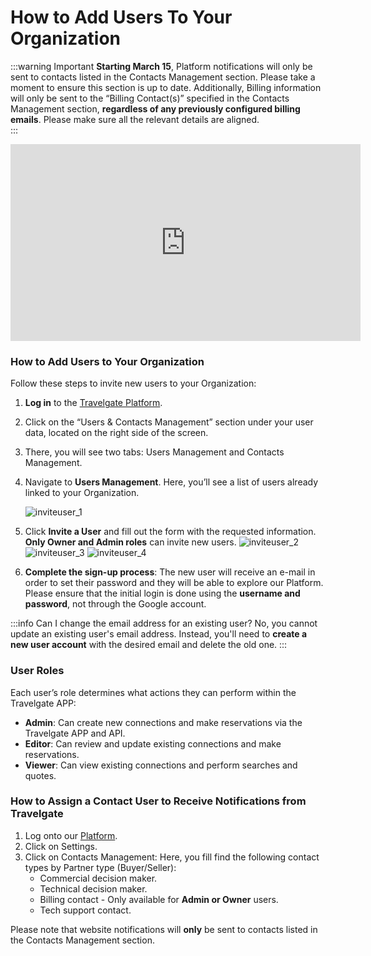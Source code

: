 ﻿---
sidebar_position: 2
---

# How to Add Users To Your Organization

:::warning Important
**Starting March 15**, Platform notifications will only be sent to contacts listed in the Contacts Management section. Please take a moment to ensure this section is up to date. Additionally, Billing information will only be sent to the “Billing Contact(s)” specified in the Contacts Management section, **regardless of any previously configured billing emails**. Please make sure all the relevant details are aligned.  
:::

<iframe width="560" height="315" src="https://www.youtube.com/embed/EQSzhhZn6e8?si=tIbJLeczcm-ZUej7" title="YouTube video player" frameborder="0" allow="accelerometer; autoplay; clipboard-write; encrypted-media; gyroscope; picture-in-picture; web-share" referrerpolicy="strict-origin-when-cross-origin" allowfullscreen></iframe>

### How to Add Users to Your Organization

Follow these steps to invite new users to your Organization:

1. **Log in** to the [Travelgate Platform](https://www.travelgate.com/).
2. Click on the “Users & Contacts Management” section under your user data, located on the right side of the screen.
3. There, you will see two tabs: Users Management and Contacts Management.
4. Navigate to **Users Management**. Here, you’ll see a list of users already linked to your Organization.

	![inviteuser_1](https://storage.travelgate.com/kbase/inviteuser_1.jpg)
4. Click **Invite a User** and fill out the form with the requested information. **Only Owner and Admin roles** can invite new users.
   ![inviteuser_2](https://storage.travelgate.com/kbase/inviteuser_2.jpg)
   ![inviteuser_3](https://storage.travelgate.com/kbase/inviteuser_3.jpg)
   ![inviteuser_4](https://storage.travelgate.com/kbase/inviteuser_4.jpg)
5. **Complete the sign-up process**: The new user will receive an e-mail in order to set their password and they will be able to explore our Platform. Please ensure that the initial login is done using the **username and password**, not through the Google account.

:::info Can I change the email address for an existing user?
 No, you cannot update an existing user's email address. Instead, you'll need to **create a new user account** with the desired email and delete the old one.
 :::

### User Roles
Each user’s role determines what actions they can perform within the Travelgate APP:
- **Admin**: Can create new connections and make reservations via the Travelgate APP and API.
- **Editor**: Can review and update existing connections and make reservations.
- **Viewer**: Can view existing connections and perform searches and quotes.

### How to Assign a Contact User to Receive Notifications from Travelgate
 1. Log onto our [Platform](https://www.travelgate.com/).
 1. Click on Settings.
 1. Click on Contacts Management: Here, you fill find the following contact types by Partner type (Buyer/Seller):
 	- Commercial decision maker.
 	- Technical decision maker.
 	- Billing contact - Only available for **Admin or Owner** users.
 	- Tech support contact.
 
 Please note that website notifications will **only** be sent to contacts listed in the Contacts Management section.
